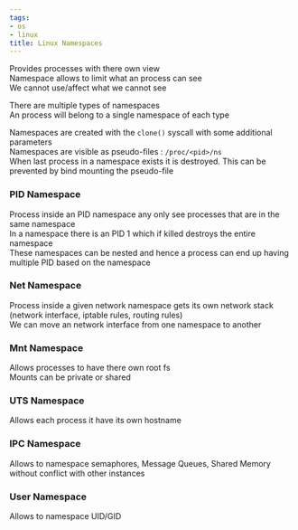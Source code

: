 ```yaml
---
tags:
- os
- linux
title: Linux Namespaces
---
```


Provides processes with there own view  
Namespace allows to limit what an process can see  
We cannot use/affect what we cannot see

There are multiple types of namespaces  
An process will belong to a single namespace of each type

Namespaces are created with the `clone()` syscall with some additional parameters  
Namespaces are visible as pseudo-files : `/proc/<pid>/ns`  
When last process in a namespace exists it is destroyed. This can be prevented by bind mounting the pseudo-file

### PID Namespace

Process inside an PID namespace any only see processes that are in the same namespace  
In a namespace there is an PID 1 which if killed destroys the entire namespace  
These namespaces can be nested and hence a process can end up having multiple PID based on the namespace

### Net Namespace

Process inside a given network namespace gets its own network stack (network interface, iptable rules, routing rules)  
We can move an network interface from one namespace to another

### Mnt Namespace

Allows processes to have there own root fs  
Mounts can be private or shared

### UTS Namespace

Allows each process it have its own hostname

### IPC Namespace

Allows to namespace semaphores, Message Queues, Shared Memory without conflict with other instances

### User Namespace

Allows to namespace UID/GID
